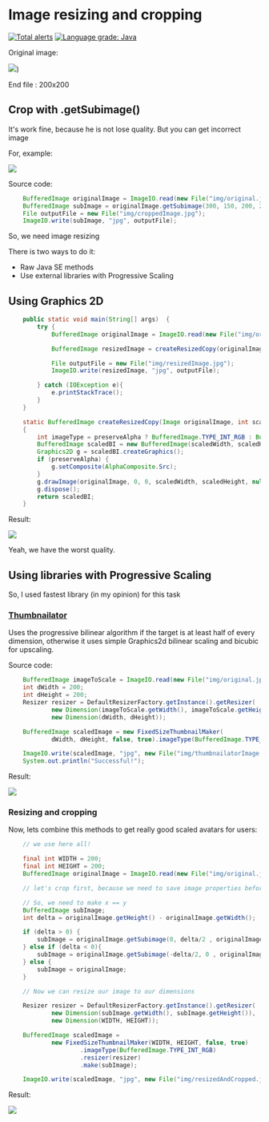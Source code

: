 # Image resizing and cropping
[![Total alerts](https://img.shields.io/lgtm/alerts/g/AppLoidx/java-image-examples.svg?logo=lgtm&logoWidth=18)](https://lgtm.com/projects/g/AppLoidx/java-image-examples/alerts/)
[![Language grade: Java](https://img.shields.io/lgtm/grade/java/g/AppLoidx/java-image-examples.svg?logo=lgtm&logoWidth=18)](https://lgtm.com/projects/g/AppLoidx/java-image-examples/context:java)

Original image:

![](img/original.jpg))

End file : 200x200

## Crop with .getSubimage()
It's work fine, because he is not lose quality. But you can get incorrect image

For, example:

![](img/croppedImage.jpg)

Source code:
```java
    BufferedImage originalImage = ImageIO.read(new File("img/original.jpg"));
    BufferedImage subImage = originalImage.getSubimage(300, 150, 200, 200);
    File outputFile = new File("img/croppedImage.jpg");
    ImageIO.write(subImage, "jpg", outputFile);
```

So, we need image resizing

There is two ways to do it:
* Raw Java SE methods
* Use external libraries with Progressive Scaling

## Using Graphics 2D
```java
    public static void main(String[] args)  {
        try {
            BufferedImage originalImage = ImageIO.read(new File("img/original.jpg"));

            BufferedImage resizedImage = createResizedCopy(originalImage, 200, 200, true);

            File outputFile = new File("img/resizedImage.jpg");
            ImageIO.write(resizedImage, "jpg", outputFile);

        } catch (IOException e){
            e.printStackTrace();
        }
    }

    static BufferedImage createResizedCopy(Image originalImage, int scaledWidth, int scaledHeight, boolean preserveAlpha)
    {
        int imageType = preserveAlpha ? BufferedImage.TYPE_INT_RGB : BufferedImage.TYPE_INT_ARGB;
        BufferedImage scaledBI = new BufferedImage(scaledWidth, scaledHeight, imageType);
        Graphics2D g = scaledBI.createGraphics();
        if (preserveAlpha) {
            g.setComposite(AlphaComposite.Src);
        }
        g.drawImage(originalImage, 0, 0, scaledWidth, scaledHeight, null);
        g.dispose();
        return scaledBI;
    }
```

Result:

![](img/resizedImage.jpg)

Yeah, we have the worst quality.

## Using libraries with Progressive Scaling

So, I used fastest library (in my opinion) for this task

### [Thumbnailator](https://github.com/coobird/thumbnailator)
Uses the progressive bilinear algorithm if the target is at least half of every dimension, 
otherwise it uses simple Graphics2d bilinear scaling and bicubic for upscaling.

Source code:
```java
    BufferedImage imageToScale = ImageIO.read(new File("img/original.jpg"));
    int dWidth = 200;
    int dHeight = 200;
    Resizer resizer = DefaultResizerFactory.getInstance().getResizer(
            new Dimension(imageToScale.getWidth(), imageToScale.getHeight()),
            new Dimension(dWidth, dHeight));

    BufferedImage scaledImage = new FixedSizeThumbnailMaker(
            dWidth, dHeight, false, true).imageType(BufferedImage.TYPE_INT_RGB).resizer(resizer).make(imageToScale);

    ImageIO.write(scaledImage, "jpg", new File("img/thumbnailatorImage.jpg"));
    System.out.println("Successful!");
```

Result:

![](img/thumbnailatorImage.jpg)

### Resizing and cropping
Now, lets combine this methods to get really good scaled avatars for users:

```java
    // we use here all!

    final int WIDTH = 200;
    final int HEIGHT = 200;
    BufferedImage originalImage = ImageIO.read(new File("img/original.jpg"));

    // let's crop first, because we need to save image properties before scaling

    // So, we need to make x == y
    BufferedImage subImage;
    int delta = originalImage.getHeight() - originalImage.getWidth();

    if (delta > 0) {
        subImage = originalImage.getSubimage(0, delta/2 , originalImage.getWidth(), originalImage.getHeight() - delta);
    } else if (delta < 0){
        subImage = originalImage.getSubimage(-delta/2, 0 , originalImage.getWidth() + delta, originalImage.getHeight());
    } else {
        subImage = originalImage;
    }

    // Now we can resize our image to our dimensions

    Resizer resizer = DefaultResizerFactory.getInstance().getResizer(
            new Dimension(subImage.getWidth(), subImage.getHeight()),
            new Dimension(WIDTH, HEIGHT));

    BufferedImage scaledImage =
            new FixedSizeThumbnailMaker(WIDTH, HEIGHT, false, true)
                    .imageType(BufferedImage.TYPE_INT_RGB)
                    .resizer(resizer)
                    .make(subImage);

    ImageIO.write(scaledImage, "jpg", new File("img/resizedAndCropped.jpg"));
```

Result:

![](img/resizedAndCropped.jpg)
